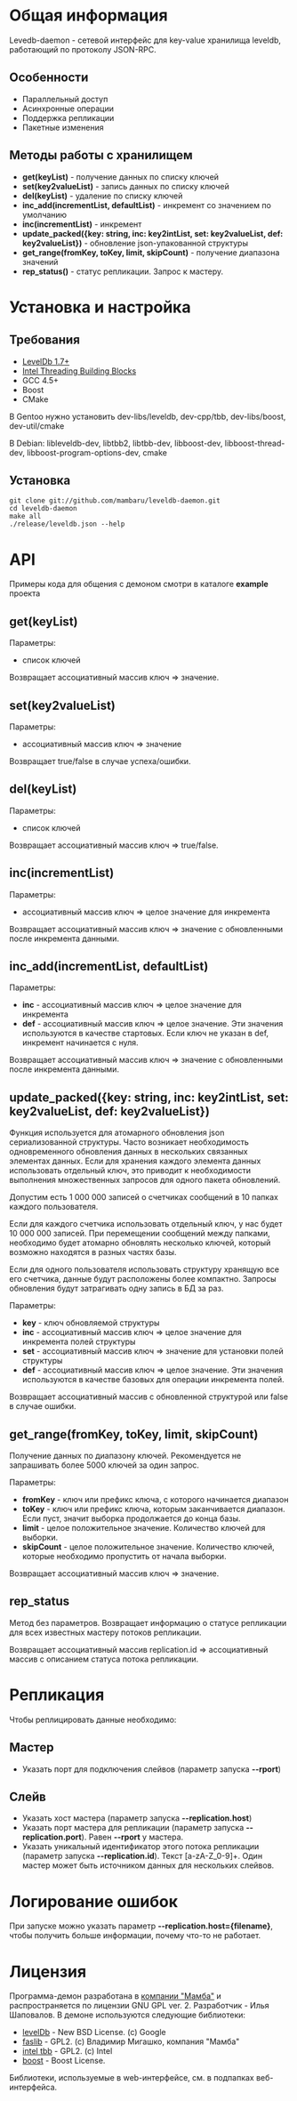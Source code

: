 # Общая информация

Levedb-daemon - сетевой интерфейс для key-value хранилища leveldb, работающий по протоколу JSON-RPC.

## Особенности

 - Параллельный доступ
 - Асинхронные операции
 - Поддержка репликации
 - Пакетные изменения

## Методы работы с хранилищем

 - <b>get(keyList)</b> - получение данных по списку ключей
 - <b>set(key2valueList)</b> - запись данных по списку ключей
 - <b>del(keyList)</b> - удаление по списку ключей
 - <b>inc_add(incrementList, defaultList)</b> - инкремент со значением по умолчанию
 - <b>inc(incrementList)</b> - инкремент
 - <b>update_packed({key: string, inc: key2intList, set: key2valueList, def: key2valueList})</b> - обновление json-упакованной структуры
 - <b>get_range(fromKey, toKey, limit, skipCount)</b> - получение диапазона значений
 - <b>rep_status()</b> - статус репликации. Запрос к мастеру.


# Установка и настройка

## Требования

 - [LevelDb 1.7+][1]
 - [Intel Threading Building Blocks][2] 
 - GCC 4.5+
 - Boost
 - CMake

В Gentoo нужно установить dev-libs/leveldb, dev-cpp/tbb, dev-libs/boost, dev-util/cmake

В Debian: libleveldb-dev, libtbb2, libtbb-dev, libboost-dev, libboost-thread-dev, libboost-program-options-dev, cmake

## Установка

    git clone git://github.com/mambaru/leveldb-daemon.git
    cd leveldb-daemon
    make all
    ./release/leveldb.json --help

# API

Примеры кода для общения с демоном смотри в каталоге <b>example</b> проекта

## get(keyList)

Параметры:

 - список ключей

Возвращает ассоциативный массив ключ => значение.

## set(key2valueList)

Параметры:

 - ассоциативный массив ключ => значение

Возвращает true/false в случае успеха/ошибки.

## del(keyList)

Параметры:

 - список ключей

Возвращает ассоциативный массив ключ => true/false.

## inc(incrementList)

Параметры:

 - ассоциативный массив ключ => целое значение для инкремента

Возвращает ассоциативный массив ключ => значение с обновленными после инкремента данными.

## inc_add(incrementList, defaultList)

Параметры:

 - <b>inc</b> - ассоциативный массив ключ => целое значение для инкремента
 - <b>def</b> - ассоциативный массив ключ => целое значение. Эти значения используются в качестве стартовых. Если ключ не указан в def, инкремент начинается с нуля.

Возвращает ассоциативный массив ключ => значение с обновленными после инкремента данными.

## update_packed({key: string, inc: key2intList, set: key2valueList, def: key2valueList})

Функция используется для атомарного обновления json сериализованной структуры.
Часто возникает необходимость одновременного обновления данных в нескольких связанных элементах данных.
Если для хранения каждого элемента данных использовать отдельный ключ, это приводит к необходимости выполнения множественных запросов для одного пакета обновлений.

Допустим есть 1 000 000 записей о счетчиках сообщений в 10 папках каждого пользователя.

Если для каждого счетчика использовать отдельный ключ, у нас будет 10 000 000 записей. 
При перемещении сообщений между папками, необходимо будет атомарно обновлять несколько ключей, который возможно находятся в разных частях базы.

Если для одного пользователя использовать структуру хранящую все его счетчика, данные будут расположены более компактно.
Запросы обновления будут затрагивать одну запись в БД за раз.

Параметры:

 - <b>key</b> - ключ обновляемой структуры
 - <b>inc</b> - ассоциативный массив ключ => целое значение для инкремента полей структуры
 - <b>set</b> - ассоциативный массив ключ => значение для установки полей структуры
 - <b>def</b> - ассоциативный массив ключ => целое значение. Эти значения используются в качестве базовых для операции инкремента полей.

Возвращает ассоциативный массив с обновленной структурой или false в случае ошибки.

## get_range(fromKey, toKey, limit, skipCount)

Получение данных по диапазону ключей. Рекомендуется не запрашивать более 5000 ключей за один запрос.

Параметры:

 - <b>fromKey</b> - ключ или префикс ключа, с которого начинается диапазон
 - <b>toKey</b> - ключ или префикс ключа, которым заканчивается диапазон. Если пуст, значит выборка продолжается до конца базы.
 - <b>limit</b> - целое положительное значение. Количество ключей для выборки.
 - <b>skipCount</b> - целое положительное значение. Количество ключей, которые необходимо пропустить от начала выборки.

Возвращает ассоциативный массив ключ => значение.

## rep_status 

Метод без параметров. Возвращает информацию о статусе репликации для всех известных мастеру потоков репликации.

Возвращает ассоциативный массив replication.id => ассоциативный массив с описанием статуса потока репликации.

# Репликация

Чтобы реплицировать данные необходимо:

## Мастер

 - Указать порт для подключения слейвов (параметр запуска <b>--rport</b>)

## Слейв

 - Указать хост мастера (параметр запуска <b>--replication.host</b>)
 - Указать порт мастера для репликации (параметр запуска <b>--replication.port</b>). Равен <b>--rport</b> у мастера.
 - Указать уникальный идентификатор этого потока репликации (параметр запуска <b>--replication.id</b>). Текст [a-zA-Z_0-9]+. Один мастер может быть источником данных для нескольких слейвов.

# Логирование ошибок

При запуске можно указать параметр <b>--replication.host={filename}</b>, чтобы получить больше информации, почему что-то не работает.

# Лицензия

Программа-демон разработана в [компании "Мамба"][3] и распространяется по лицензии GNU GPL ver. 2.
Разработчик - Илья Шаповалов. В демоне используются следующие библиотеки:

 - [levelDb][1] - New BSD License. (c) Google
 - [faslib][4] - GPL2. (c) Владимир Мигашко, компания "Мамба"
 - [intel tbb][5] - GPL2. (c) Intel
 - [boost][6] - Boost License. 

Библиотеки, используемые в web-интерфейсе, см. в подпапках веб-интерфейса.

  [1]: http://code.google.com/p/leveldb/
  [2]: http://threadingbuildingblocks.org/ver.php?fid=182
  [3]: http://corp.mamba.ru/
  [4]: http://code.google.com/p/faslib/
  [5]: http://threadingbuildingblocks.org/
  [6]: http://www.boost.org/


